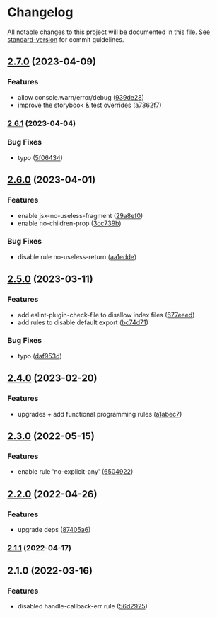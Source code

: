 # Changelog

All notable changes to this project will be documented in this file. See [standard-version](https://github.com/conventional-changelog/standard-version) for commit guidelines.

## [2.7.0](https://github.com/sammysaglam/eslint-config-sammy/compare/v2.6.1...v2.7.0) (2023-04-09)


### Features

* allow console.warn/error/debug ([939de28](https://github.com/sammysaglam/eslint-config-sammy/commit/939de28d8cce1aaf290859fe7c44424b7ba7a575))
* improve the storybook & test overrides ([a7362f7](https://github.com/sammysaglam/eslint-config-sammy/commit/a7362f7f980dc9e9daa5cc716843fb19c299e96a))

### [2.6.1](https://github.com/sammysaglam/eslint-config-sammy/compare/v2.6.0...v2.6.1) (2023-04-04)


### Bug Fixes

* typo ([5f06434](https://github.com/sammysaglam/eslint-config-sammy/commit/5f06434ab2ea9355f83228316c55f72383014749))

## [2.6.0](https://github.com/sammysaglam/eslint-config-sammy/compare/v2.5.0...v2.6.0) (2023-04-01)


### Features

* enable jsx-no-useless-fragment ([29a8ef0](https://github.com/sammysaglam/eslint-config-sammy/commit/29a8ef02151c9082df438604a28004ddb76146e2))
* enable no-children-prop ([3cc739b](https://github.com/sammysaglam/eslint-config-sammy/commit/3cc739bd6733435c1117ab02d6aa62aa077de38d))


### Bug Fixes

* disable rule no-useless-return ([aa1edde](https://github.com/sammysaglam/eslint-config-sammy/commit/aa1edde58cc3cb13484777b9f761764a42359187))

## [2.5.0](https://github.com/sammysaglam/eslint-config-sammy/compare/v2.4.0...v2.5.0) (2023-03-11)


### Features

* add eslint-plugin-check-file to disallow index files ([677eeed](https://github.com/sammysaglam/eslint-config-sammy/commit/677eeed68c1e1ae7eebd0ea9e97cff85e6c05c29))
* add rules to disable default export ([bc74d71](https://github.com/sammysaglam/eslint-config-sammy/commit/bc74d718ff3eb3d6278c3abf311d4fd700397653))


### Bug Fixes

* typo ([daf953d](https://github.com/sammysaglam/eslint-config-sammy/commit/daf953dd6bf41d686a4769da9d629a353f7b6335))

## [2.4.0](https://github.com/sammysaglam/eslint-config-sammy/compare/v2.3.0...v2.4.0) (2023-02-20)


### Features

* upgrades + add functional programming rules ([a1abec7](https://github.com/sammysaglam/eslint-config-sammy/commit/a1abec72e0d9ac13c688eed0e75f34fa208d4eed))

## [2.3.0](https://github.com/sammysaglam/eslint-config-sammy/compare/v2.2.0...v2.3.0) (2022-05-15)


### Features

* enable rule 'no-explicit-any' ([6504922](https://github.com/sammysaglam/eslint-config-sammy/commit/65049228bfcbf7cc6e100664bf3163ee49146f16))

## [2.2.0](https://github.com/sammysaglam/eslint-config-sammy/compare/v2.1.1...v2.2.0) (2022-04-26)


### Features

* upgrade deps ([87405a6](https://github.com/sammysaglam/eslint-config-sammy/commit/87405a64795c0d25538618b42f7ffe408f7e156b))

### [2.1.1](https://github.com/sammysaglam/eslint-config-sammy/compare/v2.1.0...v2.1.1) (2022-04-17)

## 2.1.0 (2022-03-16)


### Features

* disabled handle-callback-err rule ([56d2925](https://github.com/sammysaglam/eslint-config-sammy/commit/56d2925f76bcc7a3305785f555bd4ebdd638dbfa))
